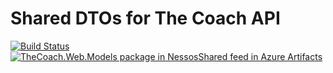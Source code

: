 # Shared DTOs for The Coach API

[![Build Status](https://dev.azure.com/nessos/NessosShared/_apis/build/status/InternalNugets/The%20Coach?branchName=master)](https://dev.azure.com/nessos/NessosShared/_build/latest?definitionId=3&branchName=master)[![TheCoach.Web.Models package in NessosShared feed in Azure Artifacts](https://feeds.dev.azure.com/nessos/_apis/public/Packaging/Feeds/e558e9f6-f293-4afa-8d13-4da2ba22e073/Packages/093a9b38-8b0b-4e5d-9bad-99bbc8c4eaf8/Badge)](https://dev.azure.com/nessos/NessosShared/_packaging?_a=package&feed=e558e9f6-f293-4afa-8d13-4da2ba22e073&package=093a9b38-8b0b-4e5d-9bad-99bbc8c4eaf8&preferRelease=true)
